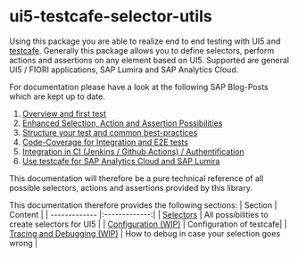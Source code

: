 # ui5-testcafe-selector-utils
Using this package you are able to realize end to end testing with UI5 and [testcafe](https://github.com/DevExpress/testcafe).
Generally this package allows you to define selectors, perform actions and assertions on any element based on UI5. Supported are general UI5 / FIORI applications, SAP Lumira and SAP Analytics Cloud.

For documentation please have a look at the following SAP Blog-Posts which are kept up to date.

1. [Overview and first test](https://blogs.sap.com/2020/12/27/automated-testing-with-ui5/)
2. [Enhanced Selection, Action and Assertion Possibilities](https://blogs.sap.com/2020/12/28/automated-testing-with-ui5-part-2/)
3. [Structure your test and common best-practices](https://blogs.sap.com/2020/12/29/automated-testing-with-ui5-part-3/)
4. [Code-Coverage for Integration and E2E tests](https://blogs.sap.com/2020/12/30/automated-testing-with-ui5-part-4/)
5. [Integration in CI (Jenkins / Github Actions) / Authentification](https://blogs.sap.com/2021/01/01/automated-testing-with-ui5-part-5/)
6. [Use testcafe for SAP Analytics Cloud and SAP Lumira](https://blogs.sap.com/2021/01/08/part-6-e2e-testing-of-sap-analytics-cloud-sap-lumira )

This documentation will therefore be a pure technical reference of all possible selectors, actions and assertions provided by this library.

This documentation therefore provides the following sections:
| Section        | Content      |
| ------------- |:-------------:|
| [Selectors](./doc/selectors.md)      | All possibilities to create selectors for UI5 | 
| [Configuration (WIP)](./doc/config.md) | Configuration of testcafe|
| [Tracing and Debugging (WIP)](./doc/debug.md)      | How to debug in case your selection goes wrong      |
